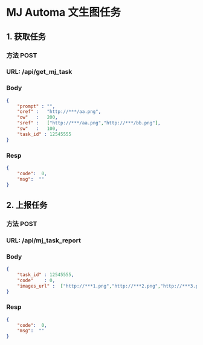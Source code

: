 ﻿# MJ Automa 文生图任务

## 1. 获取任务
### 方法 POST
### URL: /api/get_mj_task
### Body
```json
{
    "prompt" : "",
    "oref" :   "http://***/aa.png",
    "ow"   :   200,
    "sref" :   ["http://***/aa.png","http://***/bb.png"],
    "sw"   :   100,
    "task_id" : 12545555
}
```
### Resp
```json
{
    "code":  0,
    "msg":  ""
}
```



## 2. 上报任务
### 方法 POST
### URL: /api/mj_task_report
### Body
```json
{
    "task_id" : 12545555,
    "code"    : 0,
    "images_url" :  ["http://***1.png","http://***2.png","http://***3.png"] 
}
```
### Resp
```json
{
    "code":  0,
    "msg":  ""
}
```
